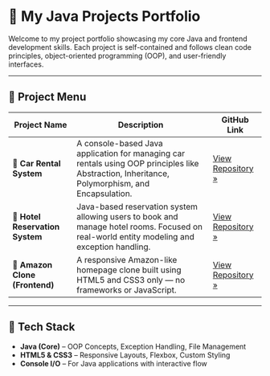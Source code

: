 # 🚀 My Java Projects Portfolio

Welcome to my project portfolio showcasing my core Java and frontend development skills. Each project is self-contained and follows clean code principles, object-oriented programming (OOP), and user-friendly interfaces.

---

## 📁 Project Menu

| Project Name | Description | GitHub Link |
|--------------|-------------|-------------|
| 🚗 **Car Rental System** | A console-based Java application for managing car rentals using OOP principles like Abstraction, Inheritance, Polymorphism, and Encapsulation. | [View Repository »](https://github.com/rajat-bisen/Project1CarRentalSystem.git) |
| 🏨 **Hotel Reservation System** | Java-based reservation system allowing users to book and manage hotel rooms. Focused on real-world entity modeling and exception handling. | [View Repository »](https://github.com/rajat-bisen/Project2HotelReservationSystem.git) |
| 🛒 **Amazon Clone (Frontend)** | A responsive Amazon-like homepage clone built using HTML5 and CSS3 only — no frameworks or JavaScript. | [View Repository »]() |

---

## 🧠 Tech Stack

- **Java (Core)** – OOP Concepts, Exception Handling, File Management
- **HTML5 & CSS3** – Responsive Layouts, Flexbox, Custom Styling
- **Console I/O** – For Java applications with interactive flow
